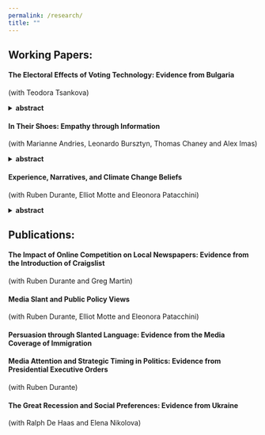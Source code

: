 ```yaml
---
permalink: /research/
title: ""
---
```


## Working Papers:


#### The Electoral Effects of Voting Technology: Evidence from Bulgaria
(with Teodora Tsankova)
<details>
  <summary><strong>abstract</strong></summary>
  Can voting technology improve the integrity of elections in developing democracies? We study this question in the context of Bulgaria’s transition from paper ballots to voting via direct-recording electronic machines -- a measure introduced with the goals of improving the accuracy of the election process and disrupting established practices of vote-buying and voter coercion. Our empirical strategy leverages a sharp discontinuity in the rule for the allocation of voting machines across polling stations, and variation in the implementation of machine voting over nine consecutive elections. We document two main results. First, machine voting significantly increases the share of valid votes, effectively increasing the likelihood that votes -- especially those cast by less educated, elderly or ethnic minority voters -- are accurately counted toward the electoral outcome. Second, machine voting causes a large and significant reduction in turnout, particularly in poor and rural areas. Decomposing this decline, we find that it is driven entirely by a reduction in votes for parties that were locally dominant in general elections at baseline, while we find no change in votes for other parties.  We conduct representative surveys to further investigate mechanisms related to the reduction of bought or fictitious votes, as well as alternative mechanisms related to voters’ aversion to new technologies.
</details>


#### In Their Shoes: Empathy through Information
(with Marianne Andries, Leonardo Bursztyn, Thomas Chaney and Alex Imas)
<details>
  <summary><strong>abstract</strong></summary>
  We explore the mechanics of empathy. We show that information about an outgroup can potentially activate and magnify empathy when presented in conjunction with an experience simulating their struggles. This response increases the willingness to help the struggling group, but it is only activated when the information comes before the experience and not after. We provide evidence for this effect in an immersive virtual reality experiment where participants (“witnesses”) simulate the struggle of unauthorized migrants (“protagonists”). These results are then replicated in a series of controlled lab experiments. We show that this effect operates through an increase in interpersonal similarity, or relatability. If information shifts perceptions of relatability, which changes people’s experience when witnessing the protagonist’s struggles, then it magnifies their empathetic response and drives them to engage in more prosocial behavior. Together, our evidence suggests that the ability to put oneself in the shoes of another person or group can be enhanced by activating empathy through simple information provision.
</details>

#### Experience, Narratives, and Climate Change Beliefs 
(with Ruben Durante, Elliot Motte and Eleonora Patacchini)
<details>
  <summary><strong>abstract</strong></summary>
 Linking the location and timing of US-based natural disasters to large-scale electoral survey data, we study how the experience of a natural disaster affects climate change beliefs and how experience interacts with ideology. Contrary to the predictions of standard learning models, we find evidence for divergence in beliefs: exposure to the same disaster event increases stated climate change and environmental concerns among liberals but decreases them among conservatives, widening the ideological gap by 11-17%. We further provide evidence of conflicting ideological media discourse on climate change in the aftermath of disasters by applying GPT as a novel text annotation approach. Our findings are consistent with natural disasters making the debate around climate change and partisan cleavages on this issue more salient and further polarizing initial beliefs. We discuss implications for the timing of efforts to build consensus on climate action.
</details>

## Publications:

#### The Impact of Online Competition on Local Newspapers: Evidence from the Introduction of Craigslist 
(with Ruben Durante and Greg Martin)

#### Media Slant and Public Policy Views 
(with Ruben Durante, Elliot Motte and Eleonora Patacchini)

#### Persuasion through Slanted Language: Evidence from the Media Coverage of Immigration 

#### Media Attention and Strategic Timing in Politics: Evidence from Presidential Executive Orders
(with Ruben Durante)

#### The Great Recession and Social Preferences: Evidence from Ukraine
(with Ralph De Haas and Elena Nikolova)
